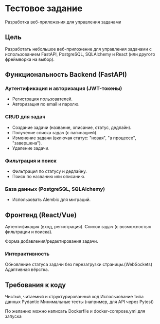 # Тестовое задание

Разработка веб-приложения для управления задачами

## Цель

Разработать небольшое веб-приложение для управления задачами с использованием FastAPI, PostgreSQL, SQLAlchemy и React (или другого фреймворка на выбор).

## Функциональность Backend (FastAPI)

### Аутентификация и авторизация (JWT-токены)

- Регистрация пользователей.
- Авторизация по email и паролю.

### CRUD для задач

- Создание задачи (название, описание, статус, дедлайн).
- Получение списка задач (с пагинацией).
- Изменение задачи (включая статус: "новая", "в процессе", "завершена").
- Удаление задачи.

### Фильтрация и поиск

- Фильтрация по статусу и дедлайну.
- Поиск по названию или описанию.

### База данных (PostgreSQL, SQLAlchemy)

- Использовать Alembic для миграций.

## Фронтенд (React/Vue)

Аутентификация (вход, регистрация).
Список задач (с возможностью фильтрации и поиска).

Форма добавления/редактирования задачи.

### Интерактивность

Обновление статуса задачи без перезагрузки страницы.(WebSockets)
Адаптивная вёрстка.

## Требования к коду

Чистый, читаемый и структурированный код
Использование типа данных Pydantic
Минимальные тесты (например, для API через Pytest)

По желанию можно написать Dockerfile и docker-compose.yml для запуска
